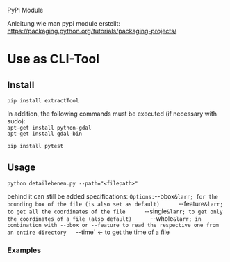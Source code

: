 PyPi Module

Anleitung wie man pypi module erstellt:
https://packaging.python.org/tutorials/packaging-projects/

# Use as CLI-Tool
   
## Install
   
`pip install extractTool`

In addition, the following commands must be executed (if necessary with sudo):   
`apt-get install python-gdal`     
`apt-get install gdal-bin`   

`pip install pytest`

## Usage

`python detailebenen.py --path="<filepath>"`

behind it can still be added specifications:
`
Options:
`--bbox` &larr; for the bounding box of the file (is also set as default)      
`--feature` &larr; to get all the coordinates of the file      
`--single` &larr; to get only the coordinates of a file (also default)      
`--whole` &larr; in combination with --bbox or --feature to read the respective one from an entire directory   
`--time` &larr; to get the time of a file      

### Examples
